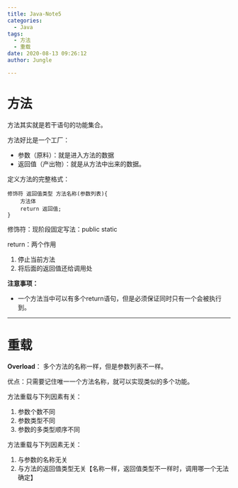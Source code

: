 ```yaml
---
title: Java-Note5
categories:
  - Java
tags:
  - 方法
  - 重载
date: 2020-08-13 09:26:12
author: Jungle

---
```

# 方法 #

方法其实就是若干语句的功能集合。

方法好比是一个工厂：

- 参数（原料）：就是进入方法的数据
- 返回值（产出物）：就是从方法中出来的数据。


定义方法的完整格式：

	修饰符 返回值类型 方法名称(参数列表){
		方法体
		return 返回值;
	}


修饰符：现阶段固定写法：public static


return：两个作用

1. 停止当前方法
2. 将后面的返回值还给调用处


**注意事项：**

- 一个方法当中可以有多个return语句，但是必须保证同时只有一个会被执行到。 


----------

# 重载 #

**Overload**：
多个方法的名称一样，但是参数列表不一样。

优点：只需要记住唯一一个方法名称，就可以实现类似的多个功能。

方法重载与下列因素有关：

1. 参数个数不同
2. 参数类型不同
3. 参数的多类型顺序不同


方法重载与下列因素无关：

1. 与参数的名称无关
2. 与方法的返回值类型无关【名称一样，返回值类型不一样时，调用哪一个无法确定】